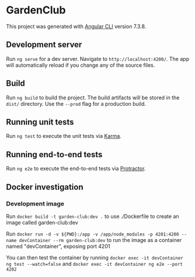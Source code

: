 # GardenClub

This project was generated with [Angular CLI](https://github.com/angular/angular-cli) version 7.3.8.

## Development server

Run `ng serve` for a dev server. Navigate to `http://localhost:4200/`. The app will automatically reload if you change any of the source files.

## Build

Run `ng build` to build the project. The build artifacts will be stored in the `dist/` directory. Use the `--prod` flag for a production build.

## Running unit tests

Run `ng test` to execute the unit tests via [Karma](https://karma-runner.github.io).

## Running end-to-end tests

Run `ng e2e` to execute the end-to-end tests via [Protractor](http://www.protractortest.org/).

## Docker investigation

### Development image

Run `docker build -t garden-club:dev .` to use ./Dockerfile to create an image called garden-club:dev

Run `docker run -d -v ${PWD}:/app -v /app/node_modules -p 4201:4200 --name devContainer --rm garden-club:dev` to run the image as a container named "devContainer", exposing port 4201

You can then test the container by running `docker exec -it devContainer ng test --watch=false`
and `docker exec -it devContainer ng e2e --port 4202`
